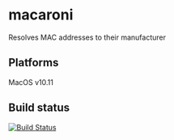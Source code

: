 # macaroni
Resolves MAC addresses to their manufacturer

## Platforms

MacOS v10.11

## Build status

[![Build Status](https://travis-ci.org/martin-cowie/macaroni.svg?branch=master)](https://travis-ci.org/martin-cowie/macaroni)